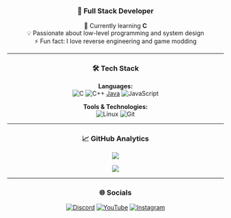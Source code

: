 <div align="center">

### 🚀 Full Stack Developer
🌱 Currently learning **C**  
💡 Passionate about low-level programming and system design  
⚡ Fun fact: I love reverse engineering and game modding

</div>

---

<div align="center">

### 🛠️ Tech Stack
**Languages:**  
![C](https://img.shields.io/badge/c-%2300599C.svg?style=for-the-badge&logo=c&logoColor=white)
![C++](https://img.shields.io/badge/c++-%2300599C.svg?style=for-the-badge&logo=c%2B%2B&logoColor=white)
[Java](https://img.shields.io/badge/java-%23ED8B00.svg?style=for-the-badge&logo=openjdk&logoColor=white)
![JavaScript](https://img.shields.io/badge/javascript-%23323330.svg?style=for-the-badge&logo=javascript&logoColor=%23F7DF1E)

**Tools & Technologies:**  
![Linux](https://img.shields.io/badge/Linux-FCC624?style=for-the-badge&logo=linux&logoColor=black)
![Git](https://img.shields.io/badge/git-%23F05033.svg?style=for-the-badge&logo=git&logoColor=white)

</div>

---

<div align="center">

### 📈 GitHub Analytics
  
![](https://github-readme-streak-stats.herokuapp.com/?user=Mal1koRe1ss&theme=dark&hide_border=true&background=0D1117&border=444)
  
![](https://github-readme-stats.vercel.app/api/top-langs/?username=Mal1koRe1ss&theme=dark&hide_border=true&layout=compact&langs_count=8&hide=html,css&bg_color=0D1117&title_color=FFFFFF&text_color=FFFFFF)

</div>

---

<div align="center">

### 🌐 Socials
[![Discord](https://img.shields.io/badge/-Mal1koRe1ss-5865F2?style=for-the-badge&logo=discord&logoColor=white)](https://discord.gg/DUxFWjqQRD)
[![YouTube](https://img.shields.io/badge/YouTube-%23FF0000.svg?style=for-the-badge&logo=YouTube&logoColor=white)](https://youtube.com/@mal1kore1ss)
[![Instagram](https://img.shields.io/badge/Instagram-%23E4405F.svg?style=for-the-badge&logo=Instagram&logoColor=white)](https://instagram.com/mal1kore1ss)

</div>

